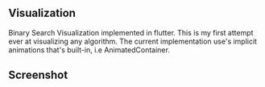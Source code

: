 ## Visualization

Binary Search Visualization implemented in flutter.
This is my first attempt ever at visualizing any algorithm.
The current implementation use's implicit animations that's built-in, i.e AnimatedContainer.

## Screenshot


